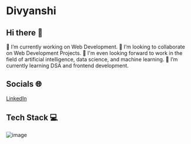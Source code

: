 # Divyanshi
## Hi there 👋
🔭 I’m currently working on Web Development.
👯 I’m looking to collaborate on Web Development Projects.
🤖 I'm even looking forward to work in the field of artificial intelligence, data science, and machine learning.
🌱 I’m currently learning DSA and frontend development.

## Socials 🌐
[LinkedIn](https://www.linkedin.com/in/divyanshi-singh-7a28b525a/)

## Tech Stack 💻 
![image](https://github.com/DivyanshiSingh00/Divyanshi/assets/126316406/eaeb3807-7060-4089-9bf2-f72c97047718)

